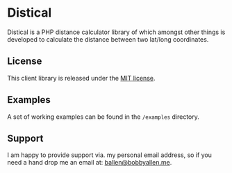 Distical
========

Distical is a PHP distance calculator library of which amongst other things is developed to calculate the distance between two lat/long coordinates.

License
-------

This client library is released under the [MIT license](LICENSE).

Examples
--------

A set of working examples can be found in the ``/examples`` directory.

Support
-------

I am happy to provide support via. my personal email address, so if you need a hand drop me an email at: [ballen@bobbyallen.me]().
